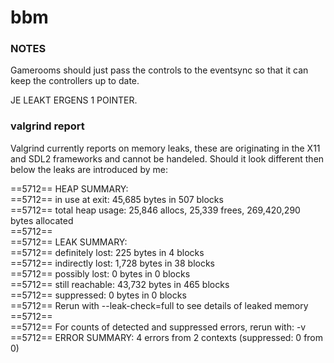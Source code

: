 # bbm

### NOTES
Gamerooms should just pass the controls to the eventsync so that it can keep the controllers up to date.

JE LEAKT ERGENS 1 POINTER.

### valgrind report
Valgrind currently reports on memory leaks, these are originating in the X11 and SDL2 frameworks and cannot be handeled.
Should it look different then below the leaks are introduced by me:

==5712== HEAP SUMMARY:  
==5712==     in use at exit: 45,685 bytes in 507 blocks  
==5712==   total heap usage: 25,846 allocs, 25,339 frees, 269,420,290 bytes allocated  
==5712==   
==5712== LEAK SUMMARY:  
==5712==    definitely lost: 225 bytes in 4 blocks  
==5712==    indirectly lost: 1,728 bytes in 38 blocks  
==5712==      possibly lost: 0 bytes in 0 blocks  
==5712==    still reachable: 43,732 bytes in 465 blocks  
==5712==         suppressed: 0 bytes in 0 blocks  
==5712== Rerun with --leak-check=full to see details of leaked memory  
==5712==   
==5712== For counts of detected and suppressed errors, rerun with: -v  
==5712== ERROR SUMMARY: 4 errors from 2 contexts (suppressed: 0 from 0)  
